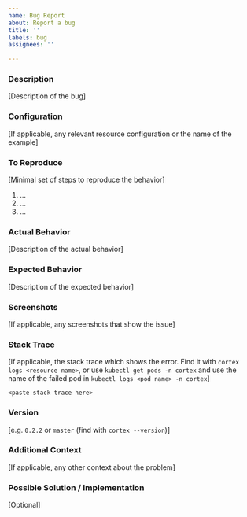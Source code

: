```yaml
---
name: Bug Report
about: Report a bug
title: ''
labels: bug
assignees: ''

---
```


### Description

[Description of the bug]

### Configuration

[If applicable, any relevant resource configuration or the name of the example]

### To Reproduce

[Minimal set of steps to reproduce the behavior]

1. ...
2. ...
3. ...

### Actual Behavior

[Description of the actual behavior]

### Expected Behavior

[Description of the expected behavior]

### Screenshots

[If applicable, any screenshots that show the issue]

### Stack Trace

[If applicable, the stack trace which shows the error. Find it with `cortex logs <resource name>`, or use `kubectl get pods -n cortex` and use the name of the failed pod in `kubectl logs <pod name> -n cortex`]

```text
<paste stack trace here>
```

### Version

[e.g. `0.2.2` or `master` (find with `cortex --version`)]

### Additional Context

[If applicable, any other context about the problem]

### Possible Solution / Implementation

[Optional]
